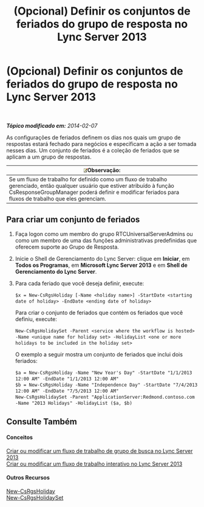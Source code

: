 ﻿---
title: (Opcional) Definir os conjuntos de feriados do grupo de resposta no Lync Server 2013
TOCTitle: (Opcional) Definir os conjuntos de feriados do grupo de resposta no Lync Server 2013
ms:assetid: 56c37b3b-6517-49b9-86b7-ae48cc349119
ms:mtpsurl: https://technet.microsoft.com/pt-br/library/JJ688063(v=OCS.15)
ms:contentKeyID: 49886226
ms.date: 05/19/2016
mtps_version: v=OCS.15
ms.translationtype: HT
---

# (Opcional) Definir os conjuntos de feriados do grupo de resposta no Lync Server 2013

 

_**Tópico modificado em:** 2014-02-07_

As configurações de feriados definem os dias nos quais um grupo de respostas estará fechado para negócios e especificam a ação a ser tomada nesses dias. Um conjunto de feriados é a coleção de feriados que se aplicam a um grupo de respostas.

<table>
<thead>
<tr class="header">
<th><img src="images/Gg425756.note(OCS.15).gif" title="note" alt="note" />Observação:</th>
</tr>
</thead>
<tbody>
<tr class="odd">
<td>Se um fluxo de trabalho for definido como um fluxo de trabalho gerenciado, então qualquer usuário que estiver atribuído à função CsResponseGroupManager poderá definir e modificar feriados para fluxos de trabalho que eles gerenciam.</td>
</tr>
</tbody>
</table>


## Para criar um conjunto de feriados

1.  Faça logon como um membro do grupo RTCUniversalServerAdmins ou como um membro de uma das funções administrativas predefinidas que oferecem suporte ao Grupo de Resposta.

2.  Inicie o Shell de Gerenciamento do Lync Server: clique em **Iniciar**, em **Todos os Programas**, em **Microsoft Lync Server 2013** e em **Shell de Gerenciamento do Lync Server**.

3.  Para cada feriado que você deseja definir, execute:
    
        $x = New-CsRgsHoliday [-Name <holiday name>] -StartDate <starting date of holiday> -EndDate <ending date of holiday>
    
    Para criar o conjunto de feriados que contém os feriados que você definiu, execute:
    
        New-CsRgsHolidaySet -Parent <service where the workflow is hosted> -Name <unique name for holiday set> -HolidayList <one or more holidays to be included in the holiday set>
    
    O exemplo a seguir mostra um conjunto de feriados que inclui dois feriados:
    
        $a = New-CsRgsHoliday -Name "New Year's Day" -StartDate "1/1/2013 12:00 AM" -EndDate "1/1/2013 12:00 AM" 
        $b = New-CsRgsHoliday -Name "Independence Day" -StartDate "7/4/2013 12:00 AM" -EndDate "7/5/2013 12:00 AM" 
        New-CsRgsHolidaySet -Parent "ApplicationServer:Redmond.contoso.com -Name "2013 Holidays" -HolidayList ($a, $b)

## Consulte Também

#### Conceitos

[Criar ou modificar um fluxo de trabalho de grupo de busca no Lync Server 2013](lync-server-2013-create-or-modify-a-hunt-group-workflow.md)  
[Criar ou modificar um fluxo de trabalho interativo no Lync Server 2013](lync-server-2013-create-or-modify-an-interactive-workflow.md)  

#### Outros Recursos

[New-CsRgsHoliday](new-csrgsholiday.md)  
[New-CsRgsHolidaySet](new-csrgsholidayset.md)

